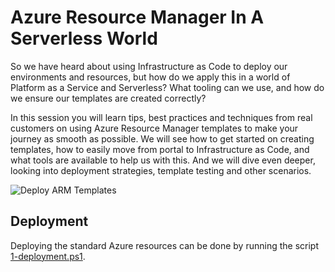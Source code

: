 # Azure Resource Manager In A Serverless World

So we have heard about using Infrastructure as Code to deploy our environments and resources, but how do we apply this in a world of Platform as a Service and Serverless? What tooling can we use, and how do we ensure our templates are created correctly?

In this session you will learn tips, best practices and techniques from real customers on using Azure Resource Manager templates to make your journey as smooth as possible. We will see how to get started on creating templates, how to easily move from portal to Infrastructure as Code, and what tools are available to help us with this. And we will dive even deeper, looking into deployment strategies, template testing and other scenarios.

![Deploy ARM Templates](https://github.com/EldertGrootenboer/Azure-Resource-Manager-in-A-Serverless-World/workflows/Deploy%20ARM%20Templates/badge.svg)

## Deployment

Deploying the standard Azure resources can be done by running the script [1-deployment.ps1](./assets/iac/1-deployment.ps1).
